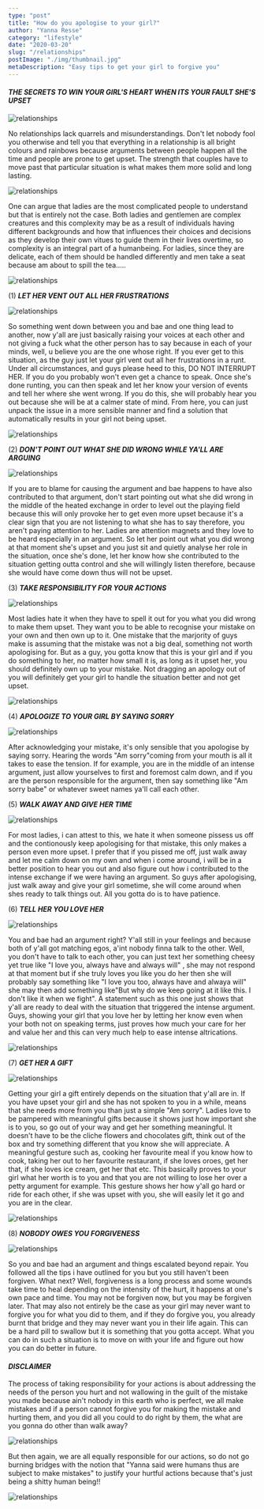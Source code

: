 ```yaml
---
type: "post"
title: "How do you apologise to your girl?"
author: "Yanna Resse"
category: "lifestyle"
date: "2020-03-20"
slug: "/relationships"
postImage: "./img/thumbnail.jpg"
metaDescription: "Easy tips to get your girl to forgive you"
---
```


#### _**THE SECRETS TO WIN YOUR GIRL'S HEART WHEN ITS YOUR FAULT SHE'S UPSET**_

![relationships](./img/couple3.jpg)

No relationships lack quarrels and misunderstandings. Don't let nobody fool you otherwise and tell you that everything in a relationship is all bright colours and rainbows because arguments between people happen all the time and people are prone to get upset. The strength that couples have to move past that particular situation is what makes them more solid and long lasting.

![relationships](./img/strong.jpg)

One can argue that ladies are the most complicated people to understand but that is entirely not the case. Both ladies and gentlemen are complex creatures and this complexity may be as a result of individuals having different backgrounds and how that influences their choices and decisions as they develop their own vitues to guide them in their lives overtime, so complexity is an integral part of a humanbeing. For ladies, since they are delicate, each of them should be handled differently and men take a seat because am about to spill the tea.....

![relationships](./img/tea.jpg)

(1) _**LET HER VENT OUT ALL HER FRUSTRATIONS**_

![relationships](./img/arguing.jpg)

So something went down between you and bae and one thing lead to another, now y'all are just basically raising your voices at each other and not giving a fuck what the other person has to say because in each of your minds, well, u believe you are the one whose right. If you ever get to this situation, as the guy just let your girl vent out all her frustrations in a runt. Under all circumstances, and guys please heed to this, DO NOT INTERRUPT HER. If you do you probably won't even get a chance to speak. Once she's done runting, you can then speak and let her know your version of events and tell her where she went wrong. If you do this, she will probably hear you out because she will be at a calmer state of mind. From here, you can just unpack the issue in a more sensible manner and find a solution that automatically results in your girl not being upset.

![relationships](./img/couple4.jpg)

(2) _**DON'T POINT OUT WHAT SHE DID WRONG WHILE YA'LL ARE ARGUING**_

![relationships](./img/point.jpg)

If you are to blame for causing the argument and bae happens to have also contributed to that argument, don't start pointing out what she did wrong in the middle of the heated exchange in order to level out the playing field because this will only provoke her to get even more upset because it's a clear sign that you are not listening to what she has to say therefore, you aren't paying attention to her. Ladies are attention magnets and they love to be heard especially in an argument. So let her point out what you did wrong at that moment she's upset and you just sit and quietly analyse her role in the situation, once she's done, let her know how she contributed to the situation getting outta control and she will willingly listen therefore, because she would have come down thus will not be upset.

(3) _**TAKE RESPONSIBILITY FOR YOUR ACTIONS**_

![relationships](./img/couple2.jpg)

Most ladies hate it when they have to spell it out for you what you did wrong to make them upset. They want you to be able to recognise your mistake on your own and then own up to it. One mistake that the marjority of guys make is assuming that the mistake was not a big deal, something not worth apologising for. But as a guy, you gotta know that this is your girl and if you do something to her, no matter how small it is, as long as it upset her, you should definitely own up to your mistake. Not dragging an apology out of you will definitely get your girl to handle the situation better and not get upset.

![relationships](./img/couple1.jpg)

(4) _**APOLOGIZE TO YOUR GIRL BY SAYING SORRY**_

![relationships](./img/sorry.jpg)

After acknowledging your mistake, it's only sensible that you apologise by saying sorry. Hearing the words "Am sorry"coming from your mouth is all it takes to ease the tension. If for example, you are in the middle of an intense argument, just allow yourselves to first and foremost calm down, and if you are the person responsible for the argument, then say something like "Am sorry babe" or whatever sweet names ya'll call each other.

(5) _**WALK AWAY AND GIVE HER TIME**_

![relationships](./img/walkaway.jpg)

For most ladies, i can attest to this, we hate it when someone pissess us off and the contionously keep apologising for that mistake, this only makes a person even more upset. I prefer that if you pissed me off, just walk away and let me calm down on my own and when i come around, i will be in a better position to hear you out and also figure out how i contributed to the intense exchange if we were having an argument. So guys after apologising, just walk away and give your girl sometime, she will come around when shes ready to talk things out. All you gotta do is to have patience.

(6) _**TELL HER YOU LOVE HER**_

![relationships](./img/nottalking.jpg)

You and bae had an argument right? Y'all still in your feelings and because both of y'all got matching egos, a'int nobody finna talk to the other. Well, you don't have to talk to each other, you can just text her something cheesy yet true like "I love you, always have and always will" , she may not respond at that moment but if she truly loves you like you do her then she will probably say something like "I love you too, always have and alwaya will" she may then add something like"But why do we keep going at it like this. I don't like it when we fight". A statement such as this one just shows that y'all are ready to deal with the situation that triggered the intense argument. Guys, showing your girl that you love her by letting her know even when your both not on speaking terms, just proves how much your care for her and value her and this can very much help to ease intense altrications.

![relationships](./img/love2.jpg)

(7) _**GET HER A GIFT**_

![relationships](./img/gift3.jpg)

Getting your girl a gift entirely depends on the situation that y'all are in. If you have upset your girl and she has not spoken to you in a while, means that she needs more from you than just a simple "Am sorry". Ladies love to be pampered with meaningful gifts because it shows just how important she is to you, so go out of your way and get her something meaningful. It doesn't have to be the cliche flowers and chocolates gift, think out of the box and try something different that you know she will appreciate. A meaningful gesture such as, cooking her favourite meal if you know how to cook, taking her out to her favourite restaurant, if she loves oroes, get her that, if she loves ice cream, get her that etc. This basically proves to your girl what her worth is to you and that you are not willing to lose her over a petty argument for example. This gesture shows her how y'all go hard or ride for each other, if she was upset with you, she will easily let it go and you are in the clear.

![relationships](./img/gift2.jpg)

(8) _**NOBODY OWES YOU FORGIVENESS**_

![relationships](./img/forgiveness.jpg)

So you and bae had an argument and things escalated beyond repair. You followed all the tips i have outlined for you but you still haven't been forgiven. What next? Well, forgiveness is a long process and some wounds take time to heal depending on the intensity of the hurt, it happens at one's own pace and time. You may not be forgiven now, but you may be forgiven later. That may also not entirely be the case as your girl may never want to forgive you for what you did to them, and if they do forgive you, you already burnt that bridge and they may never want you in their life again. This can be a hard pill to swallow but it is something that you gotta accept. What you can do in such a situation is to move on with your life and figure out how you can do better in future.

#### _**DISCLAIMER**_

The process of taking responsibility for your actions is about addressing the needs of the person you hurt and not wallowing in the guilt of the mistake you made because ain't nobody in this earth who is perfect, we all make mistakes and if a person cannot forgive you for making the mistake and hurting them, and you did all you could to do right by them, the what are you gonna do other than walk away?

![relationships](./img/walkaway2.jpg)

But then again, we are all equally responsible for our actions, so do not go burning bridges with the notion that "Yanna said were humans thus are subject to make mistakes" to justify your hurtful actions because that's just being a shitty human being!!

![relationships](./img/alone.jpg)

